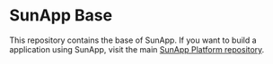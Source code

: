 SunApp Base
=======

This repository contains the base of SunApp. If you want to build a application using SunApp, visit the main [SunApp Platform repository](https://gitlab.sungroup.pl/sungroup/sunapp/platform).
